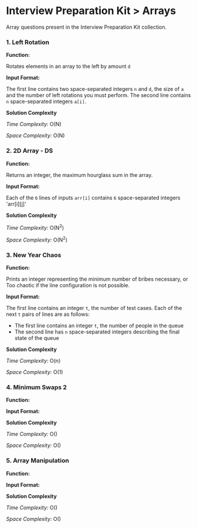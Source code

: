 # Interview Preparation Kit > Arrays

Array questions present in the Interview Preparation Kit collection.

### 1. Left Rotation 

**Function:** 

Rotates elements in an array to the left by amount `d`

**Input Format:**

The first line contains two space-separated integers `n` and `d`, the size of `a` and the number of left rotations you must perform.
The second line contains `n` space-separated integers `a[i]`.

**Solution Complexity**

*Time Complexity:* O(N)

*Space Complexity:* O(N)

### 2. 2D Array - DS

**Function:**

Returns an integer, the maximum hourglass sum in the array.

**Input Format:**

Each of the `6` lines of inputs `arr[i]` contains `6` space-separated integers 'arr[i][j]'

**Solution Complexity**

*Time Complexity:* O(N<sup>2</sup>)

*Space Complexity:* O(N<sup>2</sup>)

### 3. New Year Chaos

**Function:**

Prints an integer representing the minimum number of bribes necessary, or Too chaotic if the line configuration is not possible.

**Input Format:**

The first line contains an integer `t`, the number of test cases.
Each of the next `t` pairs of lines are as follows:
- The first line contains an integer `t`, the number of people in the queue
- The second line has `n` space-separated integers describing the final state of the queue

**Solution Complexity**

*Time Complexity:* O(n)

*Space Complexity:* O(1)

### 4. Minimum Swaps 2

**Function:**

**Input Format:**

**Solution Complexity**

*Time Complexity:* O()

*Space Complexity:* O()

### 5. Array Manipulation

**Function:**

**Input Format:**

**Solution Complexity**

*Time Complexity:* O()

*Space Complexity:* O()
